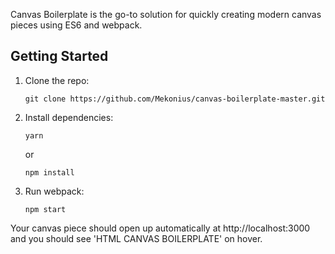 Canvas Boilerplate is the go-to solution for quickly creating modern canvas pieces using ES6 and webpack.

## Getting Started

1.  Clone the repo:

        git clone https://github.com/Mekonius/canvas-boilerplate-master.git

2.  Install dependencies:

        yarn

    or

        npm install

3.  Run webpack:

        npm start

Your canvas piece should open up automatically at http://localhost:3000 and you should see 'HTML CANVAS BOILERPLATE' on hover.
